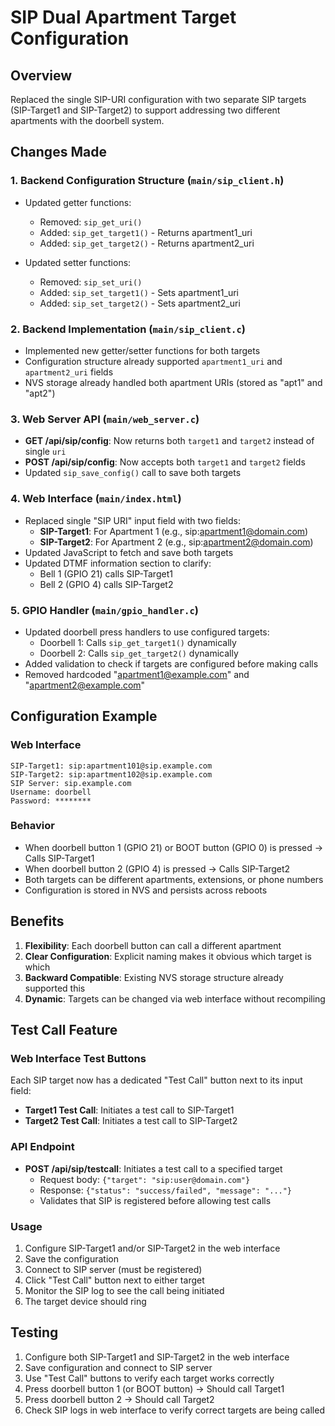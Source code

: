 # SIP Dual Apartment Target Configuration

## Overview
Replaced the single SIP-URI configuration with two separate SIP targets (SIP-Target1 and SIP-Target2) to support addressing two different apartments with the doorbell system.

## Changes Made

### 1. Backend Configuration Structure (`main/sip_client.h`)
- Updated getter functions:
  - Removed: `sip_get_uri()` 
  - Added: `sip_get_target1()` - Returns apartment1_uri
  - Added: `sip_get_target2()` - Returns apartment2_uri

- Updated setter functions:
  - Removed: `sip_set_uri()`
  - Added: `sip_set_target1()` - Sets apartment1_uri
  - Added: `sip_set_target2()` - Sets apartment2_uri

### 2. Backend Implementation (`main/sip_client.c`)
- Implemented new getter/setter functions for both targets
- Configuration structure already supported `apartment1_uri` and `apartment2_uri` fields
- NVS storage already handled both apartment URIs (stored as "apt1" and "apt2")

### 3. Web Server API (`main/web_server.c`)
- **GET /api/sip/config**: Now returns both `target1` and `target2` instead of single `uri`
- **POST /api/sip/config**: Now accepts both `target1` and `target2` fields
- Updated `sip_save_config()` call to save both targets

### 4. Web Interface (`main/index.html`)
- Replaced single "SIP URI" input field with two fields:
  - **SIP-Target1**: For Apartment 1 (e.g., sip:apartment1@domain.com)
  - **SIP-Target2**: For Apartment 2 (e.g., sip:apartment2@domain.com)
- Updated JavaScript to fetch and save both targets
- Updated DTMF information section to clarify:
  - Bell 1 (GPIO 21) calls SIP-Target1
  - Bell 2 (GPIO 4) calls SIP-Target2

### 5. GPIO Handler (`main/gpio_handler.c`)
- Updated doorbell press handlers to use configured targets:
  - Doorbell 1: Calls `sip_get_target1()` dynamically
  - Doorbell 2: Calls `sip_get_target2()` dynamically
- Added validation to check if targets are configured before making calls
- Removed hardcoded "apartment1@example.com" and "apartment2@example.com"

## Configuration Example

### Web Interface
```
SIP-Target1: sip:apartment101@sip.example.com
SIP-Target2: sip:apartment102@sip.example.com
SIP Server: sip.example.com
Username: doorbell
Password: ********
```

### Behavior
- When doorbell button 1 (GPIO 21) or BOOT button (GPIO 0) is pressed → Calls SIP-Target1
- When doorbell button 2 (GPIO 4) is pressed → Calls SIP-Target2
- Both targets can be different apartments, extensions, or phone numbers
- Configuration is stored in NVS and persists across reboots

## Benefits
1. **Flexibility**: Each doorbell button can call a different apartment
2. **Clear Configuration**: Explicit naming makes it obvious which target is which
3. **Backward Compatible**: Existing NVS storage structure already supported this
4. **Dynamic**: Targets can be changed via web interface without recompiling

## Test Call Feature

### Web Interface Test Buttons
Each SIP target now has a dedicated "Test Call" button next to its input field:
- **Target1 Test Call**: Initiates a test call to SIP-Target1
- **Target2 Test Call**: Initiates a test call to SIP-Target2

### API Endpoint
- **POST /api/sip/testcall**: Initiates a test call to a specified target
  - Request body: `{"target": "sip:user@domain.com"}`
  - Response: `{"status": "success/failed", "message": "..."}`
  - Validates that SIP is registered before allowing test calls

### Usage
1. Configure SIP-Target1 and/or SIP-Target2 in the web interface
2. Save the configuration
3. Connect to SIP server (must be registered)
4. Click "Test Call" button next to either target
5. Monitor the SIP log to see the call being initiated
6. The target device should ring

## Testing
1. Configure both SIP-Target1 and SIP-Target2 in the web interface
2. Save configuration and connect to SIP server
3. Use "Test Call" buttons to verify each target works correctly
4. Press doorbell button 1 (or BOOT button) → Should call Target1
5. Press doorbell button 2 → Should call Target2
6. Check SIP logs in web interface to verify correct targets are being called
